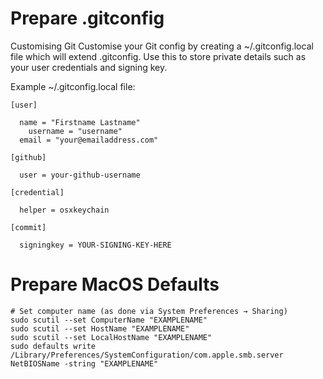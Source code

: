 # Prepare .gitconfig
Customising Git
Customise your Git config by creating a ~/.gitconfig.local file which will extend .gitconfig. Use this to store private details such as your user credentials and signing key.

Example ~/.gitconfig.local file:
```
[user]

  name = "Firstname Lastname"
	username = "username"
  email = "your@emailaddress.com"

[github]

  user = your-github-username

[credential]

  helper = osxkeychain

[commit]

  signingkey = YOUR-SIGNING-KEY-HERE
```

# Prepare MacOS Defaults
```
# Set computer name (as done via System Preferences → Sharing)
sudo scutil --set ComputerName "EXAMPLENAME"
sudo scutil --set HostName "EXAMPLENAME"
sudo scutil --set LocalHostName "EXAMPLENAME"
sudo defaults write /Library/Preferences/SystemConfiguration/com.apple.smb.server NetBIOSName -string "EXAMPLENAME"
```